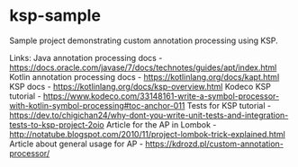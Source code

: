 # ksp-sample
Sample project demonstrating custom annotation processing using KSP.

Links:
Java annotation processing docs - https://docs.oracle.com/javase/7/docs/technotes/guides/apt/index.html
Kotlin annotation processing docs - https://kotlinlang.org/docs/kapt.html
KSP docs - https://kotlinlang.org/docs/ksp-overview.html
Kodeco KSP tutorial - https://www.kodeco.com/33148161-write-a-symbol-processor-with-kotlin-symbol-processing#toc-anchor-011
Tests for KSP tutorial - https://dev.to/chigichan24/why-dont-you-write-unit-tests-and-integration-tests-to-ksp-project-2oio
Article for the AP in Lombok - http://notatube.blogspot.com/2010/11/project-lombok-trick-explained.html
Article about general usage for AP - https://kdrozd.pl/custom-annotation-processor/
